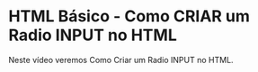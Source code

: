 # HTML Básico - Como CRIAR um Radio INPUT no HTML

Neste vídeo veremos Como Criar um Radio INPUT no HTML.